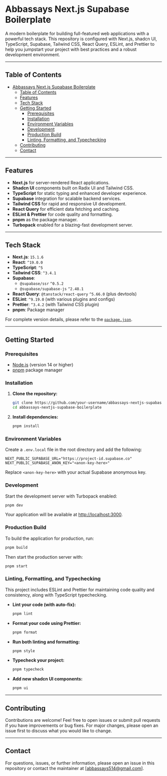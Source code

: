# Abbassays Next.js Supabase Boilerplate

A modern boilerplate for building full-featured web applications with a powerful tech stack. This repository is configured with Next.js, shadcn UI, TypeScript, Supabase, Tailwind CSS, React Query, ESLint, and Prettier to help you jumpstart your project with best practices and a robust development environment.

---

## Table of Contents

- [Abbassays Next.js Supabase Boilerplate](#abbassays-nextjs-supabase-boilerplate)
  - [Table of Contents](#table-of-contents)
  - [Features](#features)
  - [Tech Stack](#tech-stack)
  - [Getting Started](#getting-started)
    - [Prerequisites](#prerequisites)
    - [Installation](#installation)
    - [Environment Variables](#environment-variables)
    - [Development](#development)
    - [Production Build](#production-build)
    - [Linting, Formatting, and Typechecking](#linting-formatting-and-typechecking)
  - [Contributing](#contributing)
  - [Contact](#contact)

---

## Features

- **Next.js** for server-rendered React applications.
- **Shadcn UI** components built on Radix UI and Tailwind CSS.
- **TypeScript** for static typing and enhanced developer experience.
- **Supabase** integration for scalable backend services.
- **Tailwind CSS** for rapid and responsive UI development.
- **React Query** for efficient data fetching and caching.
- **ESLint & Prettier** for code quality and formatting.
- **pnpm** as the package manager.
- **Turbopack** enabled for a blazing-fast development server.

---

## Tech Stack

- **Next.js**: `15.1.6`
- **React**: `^19.0.0`
- **TypeScript**: `^5`
- **Tailwind CSS**: `^3.4.1`
- **Supabase**:
  - `@supabase/ssr` `^0.5.2`
  - `@supabase/supabase-js` `^2.48.1`
- **React Query**: `@tanstack/react-query` `^5.66.0` (plus devtools)
- **ESLint**: `^9.19.0` (with various plugins and configs)
- **Prettier**: `^3.4.2` (with Tailwind CSS plugin)
- **pnpm**: Package manager

For complete version details, please refer to the [`package.json`](./package.json).

---

## Getting Started

### Prerequisites

- [Node.js](https://nodejs.org/) (version 14 or higher)
- [pnpm](https://pnpm.io/) package manager

### Installation

1. **Clone the repository:**

   ```bash
   git clone https://github.com/your-username/abbassays-nextjs-supabase-boilerplate.git
   cd abbassays-nextjs-supabase-boilerplate
   ```

2. **Install dependencies:**

   ```bash
   pnpm install
   ```

### Environment Variables

Create a `.env.local` file in the root directory and add the following:

```env
NEXT_PUBLIC_SUPABASE_URL="https://project-id.supabase.co"
NEXT_PUBLIC_SUPABASE_ANON_KEY="<anon-key-here>"
```

Replace `<anon-key-here>` with your actual Supabase anonymous key.

### Development

Start the development server with Turbopack enabled:

```bash
pnpm dev
```

Your application will be available at [http://localhost:3000](http://localhost:3000).

### Production Build

To build the application for production, run:

```bash
pnpm build
```

Then start the production server with:

```bash
pnpm start
```

### Linting, Formatting, and Typechecking

This project includes ESLint and Prettier for maintaining code quality and consistency, along with TypeScript typechecking.

- **Lint your code (with auto-fix):**

  ```bash
  pnpm lint
  ```

- **Format your code using Prettier:**

  ```bash
  pnpm format
  ```

- **Run both linting and formatting:**

  ```bash
  pnpm style
  ```

- **Typecheck your project:**

  ```bash
  pnpm typecheck
  ```

- **Add new shadcn UI components:**

  ```bash
  pnpm ui
  ```

---

## Contributing

Contributions are welcome! Feel free to open issues or submit pull requests if you have improvements or bug fixes. For major changes, please open an issue first to discuss what you would like to change.

---

## Contact

For questions, issues, or further information, please open an issue in this repository or contact the maintainer at [abbassays514@gmail.com].